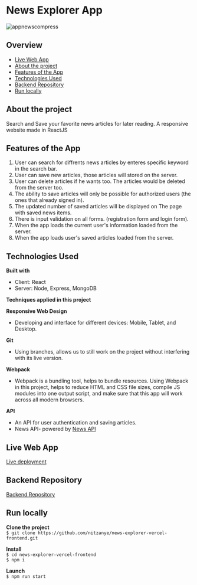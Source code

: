 # News Explorer App 

![appnewscompress](https://user-images.githubusercontent.com/93406243/189202113-cb665b83-96e7-4058-8fbc-e9c9f5177f17.gif)

## Overview

- [Live Web App](https://news-explorer-vercel-frontend.vercel.app/)
- [About the project](#about-the-project)
- [Features of the App](#features-of-the-app)
- [Technologies Used](#technologies-used)
- [Backend Repository](https://github.com/nitzanye/news-explorer-vercel-backend)
- [Run locally](#Run-locally)

## About the project
Search and Save your favorite news articles for later reading.
A responsive website made in ReactJS 

## Features of the App

1. User can search for diffrents news articles by enteres specific keyword in the search bar.
2. User can save new articles, those articles will stored on the server.
3. User can delete articles if he wants too. The articles would be deleted from the server too.
4. The ability to save articles will only be possible for authorized users (the ones that already signed in).
5. The updated number of saved articles will be displayed on The page with saved news items.
6. There is input validation on all forms. (registration form and login form).
7. When the app loads the current user's information loaded from the server.
8. When the app loads user's saved articles loaded from the server.


## Technologies Used

**Built with**
- Client: React
- Server: Node, Express, MongoDB

**Techniques applied in this project**

**Responsive Web Design**

- Developing and interface for different devices: Mobile, Tablet, and Desktop.


**Git**

- Using branches, allows us to still work on the project without interfering with its live version.

**Webpack**

- Webpack is a bundling tool, helps to bundle resources.
  Using Webpack in this project, helps to reduce HTML and CSS file sizes, compile JS modules into one output script, and make sure that this app will work across all modern browsers.

**API**

- An API for user authentication and saving articles.
- News API- powered by [News API](https://newsapi.org/)


## Live Web App

[Live deployment](https://news-explorer-vercel-frontend.vercel.app/)

## Backend Repository

[Backend Repository](https://github.com/nitzanye/news-explorer-vercel-backend)

## Run locally 

**Clone the project** <br />
````$ git clone https://github.com/nitzanye/news-explorer-vercel-frontend.git````

**Install** <br />
````$ cd news-explorer-vercel-frontend```` <br />
````$ npm i````

**Launch** <br />
````$ npm run start````
